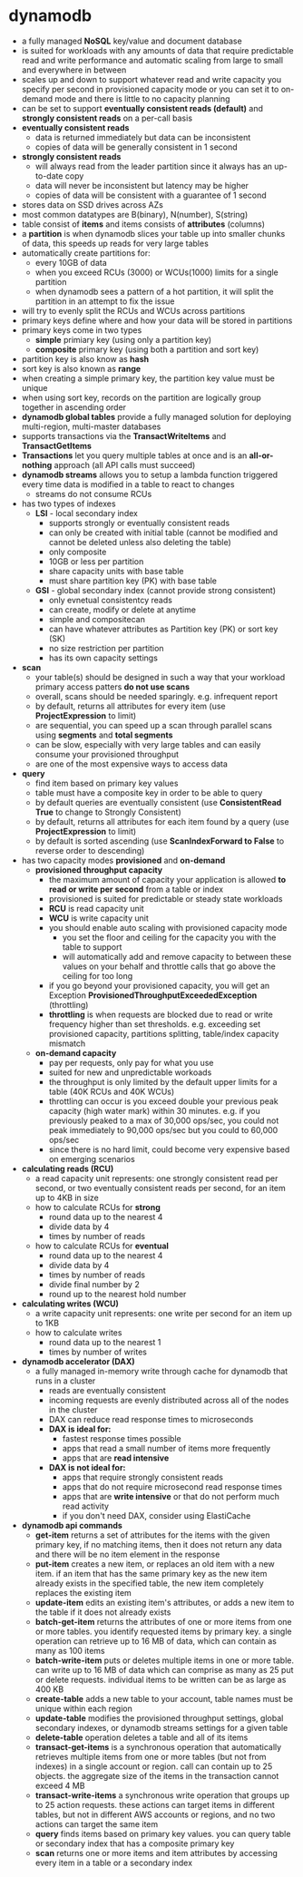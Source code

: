 # dynamodb

- a fully managed **NoSQL** key/value and document database
- is suited for workloads with any amounts of data that require predictable read and write performance and automatic scaling from large to small and everywhere in between
- scales up and down to support whatever read and write capacity you specify per second in provisioned capacity mode or you can set it to on-demand mode and there is little to no capacity planning
- can be set to support **eventually consistent reads (default)** and **strongly consistent reads** on a per-call basis
- **eventually consistent reads**
  - data is returned immediately but data can be inconsistent
  - copies of data will be generally consistent in 1 second
- **strongly consistent reads**
  - will always read from the leader partition since it always has an up-to-date copy
  - data will never be inconsistent but latency may be higher
  - copies of data will be consistent with a guarantee of 1 second
- stores data on SSD drives across AZs
- most common datatypes are B(binary), N(number), S(string)
- table consist of **items** and items consists of **attributes** (columns)
- a **partition** is when dynamodb slices your table up into smaller chunks of data, this speeds up reads for very large tables
- automatically create partitions for:
  - every 10GB of data
  - when you exceed RCUs (3000) or WCUs(1000) limits for a single partition
  - when dynamodb sees a pattern of a hot partition, it will split the partition in an attempt to fix the issue
- will try to evenly split the RCUs and WCUs across partitions
- primary keys define where and how your data will be stored in partitions
- primary keys come in two types
  - **simple** primiary key (using only a partition key)
  - **composite** primary key (using both a partition and sort key)
- partition key is also know as **hash**
- sort key is also known as **range**
- when creating a simple primary key, the partition key value must be unique
- when using sort key, records on the partition are logically group together in ascending order
- **dynamodb global tables** provide a fully managed solution for deploying multi-region, multi-master databases
- supports transactions via the **TransactWriteItems** and **TransactGetItems**
- **Transactions** let you query multiple tables at once and is an **all-or-nothing** approach (all API calls must succeed)
- **dynamodb streams** allows you to setup a lambda function triggered every time data is modified in a table to react to changes
  - streams do not consume RCUs
- has two types of indexes
  - **LSI** - local secondary index
    - supports strongly or eventually consistent reads
    - can only be created with initial table (cannot be modified and cannot be deleted unless also deleting the table)
    - only composite
    - 10GB or less per partition
    - share capacity units with base table
    - must share partition key (PK) with base table
  - **GSI** - global secondary index (cannot provide strong consistent)
    - only evnetual consistentcy reads
    - can create, modify or delete at anytime
    - simple and compositecan
    - can have whatever attributes as Partition key (PK) or sort key (SK)
    - no size restriction per partition
    - has its own capacity settings
- **scan**
  - your table(s) should be designed in such a way that your workload primary access patters **do not use scans**
  - overall, scans should be needed sparingly. e.g. infrequent report
  - by default, returns all attributes for every item (use **ProjectExpression** to limit)
  - are sequential, you can speed up a scan through parallel scans using **segments** and **total segments**
  - can be slow, especially with very large tables and can easily consume your provisioned throughput
  - are one of the most expensive ways to access data
- **query**
  - find item based on primary key values
  - table must have a composite key in order to be able to query
  - by default queries are eventually consistent (use **ConsistentRead True** to change to Strongly Consistent)
  - by default, returns all attributes for each item found by a query (use **ProjectExpression** to limit)
  - by default is sorted ascending (use **ScanIndexForward to False** to reverse order to descending)
- has two capacity modes **provisioned** and **on-demand**
  - **provisioned throughput capacity**
    - the maximum amount of capacity your application is allowed **to read or write per second** from a table or index
    - provisioned is suited for predictable or steady state workloads
    - **RCU** is read capacity unit
    - **WCU** is write capacity unit
    - you should enable auto scaling with provisioned capacity mode
      - you set the floor and ceiling for the capacity you with the table to support
      - will automatically add and remove capacity to between these values on your behalf and throttle calls that go above the ceiling for too long
    - if you go beyond your provisioned capacity, you will get an Exception **ProvisionedThroughputExceededException** (throttling)
    - **throttling** is when requests are blocked due to read or write frequency higher than set thresholds. e.g. exceeding set provisioned capacity, partitions splitting, table/index capacity mismatch
  - **on-demand capacity**
    - pay per requests, only pay for what you use
    - suited for new and unpredictable workoads
    - the throughput is only limited by the default upper limits for a table (40K RCUs and 40K WCUs)
    - throttling can occur is you exceed double your previous peak capacity (high water mark) within 30 minutes. e.g. if you previously peaked to a max of 30,000 ops/sec, you could not peak immediately to 90,000 ops/sec but you could to 60,000 ops/sec
    - since there is no hard limit, could become very expensive based on emerging scenarios
- **calculating reads (RCU)**
  - a read capacity unit represents: one strongly consistent read per second, or two eventually consistent reads per second, for an item up to 4KB in size
  - how to calculate RCUs for **strong**
    - round data up to the nearest 4
    - divide data by 4
    - times by number of reads
  - how to calculate RCUs for **eventual**
    - round data up to the nearest 4
    - divide data by 4
    - times by number of reads
    - divide final number by 2
    - round up to the nearest hold number
- **calculating writes (WCU)**
  - a write capacity unit represents: one write per second for an item up to 1KB
  - how to calculate writes
    - round data up to the nearest 1
    - times by number of writes
- **dynamodb accelerator (DAX)**
  - a fully managed in-memory write through cache for dynamodb that runs in a cluster
    - reads are eventually consistent
    - incoming requests are evenly distributed across all of the nodes in the cluster
    - DAX can reduce read response times to microseconds
    - **DAX is ideal for:**
      - fastest response times possible
      - apps that read a small number of items more frequently
      - apps that are **read intensive**
    - **DAX is not ideal for:**
      - apps that require strongly consistent reads
      - apps that do not require microsecond read response times
      - apps that are **write intensive** or that do not perform much read activity
      - if you don't need DAX, consider using ElastiCache
- **dynamodb api commands**
  - **get-item** returns a set of attributes for the items with the given primary key, if no matching items, then it does not return any data and there will be no item element in the response
  - **put-item** creates a new item, or replaces an old item with a new item. if an item that has the same primary key as the new item already exists in the specified table, the new item completely replaces the existing item
  - **update-item** edits an existing item's attributes, or adds a new item to the table if it does not already exists
  - **batch-get-item** returns the attributes of one or more items from one or more tables. you identify requested items by primary key. a single operation can retrieve up to 16 MB of data, which can contain as many as 100 items
  - **batch-write-item** puts or deletes multiple items in one or more table. can write up to 16 MB of data which can comprise as many as 25 put or delete requests. individual items to be written can be as large as 400 KB
  - **create-table** adds a new table to your account, table names must be unique within each region
  - **update-table** modifies the provisioned throughput settings, global secondary indexes, or dynamodb streams settings for a given table
  - **delete-table** operation deletes a table and all of its items
  - **transact-get-items** is a synchronous operation that automatically retrieves multiple items from one or more tables (but not from indexes) in a single account or region. call can contain up to 25 objects. the aggregate size of the items in the transaction cannot exceed 4 MB
  - **transact-write-items** a synchronous write operation that groups up to 25 action requests. these actions can target items in different tables, but not in different AWS accounts or regions, and no two actions can target the same item
  - **query** finds items based on primary key values. you can query table or secondary index that has a composite primary key
  - **scan** returns one or more items and item attributes by accessing every item in a table or a secondary index
